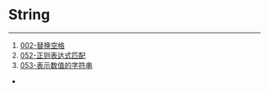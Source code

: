 # String
-----------
1. [002-替换空格](https://www.nowcoder.com/questionTerminal/4060ac7e3e404ad1a894ef3e17650423)
2. [052-正则表达式匹配](https://www.nowcoder.com/questionTerminal/45327ae22b7b413ea21df13ee7d6429c)
3. [053-表示数值的字符串](https://www.nowcoder.com/questionTerminal/6f8c901d091949a5837e24bb82a731f2)

- 